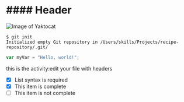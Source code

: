 # #### Header



![Image of Yaktocat](https://octodex.github.com/images/yaktocat.png)


```
$ git init
Initialized empty Git repository in /Users/skills/Projects/recipe-repository/.git/
```
``` javascript
var myVar = "Hello, world!";
```

this is the activity:edit your file with headers
- [x] List syntax is required
- [x] This item is complete
- [ ] This item is not complete
